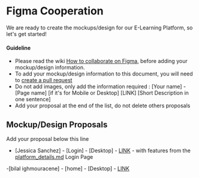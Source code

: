 # Figma Cooperation

We are ready to create the  mockups/design for our E-Learning Platform, so let's get started! 

#### Guideline
- Please read the wiki [How to collaborate on Figma](https://github.com/Junior-Devs/2020-Junior-Devs-Project/wiki/How-to-collaborate-on-Figma), before adding your mockup/design information.
- To add your mockup/design information to this document, you will need to [create a pull request](https://junior-devs.com/git-guide)
- Do not add images, only add the information required : [Your name] - [Page name] [if it's for Mobile or Desktop] [LINK] [Short Description in one sentence]
- Add your proposal at the end of the list, do not delete others proposals

## Mockup/Design Proposals

Add your proposal below this line

- [Jessica Sanchez] - [Login] - [Desktop] - [LINK](https://www.figma.com/file/g7MDcderKLL6xRsba6NKBo/Elearning-Platform---draft?node-id=0%3A1) - with features from the [platform_details.md](https://github.com/JessSanchezC/2020-Junior-Devs-Project/blob/master/wiki/platform_details.md#1-login-page) Login Page

-[bilal ighmouracene] - [home] - [Desktop] - [LINK](https://www.figma.com/file/HNLdpIu2S7kV0G03By3Sh1/Design-playground-(Copy)?node-id=1%3A3)  


